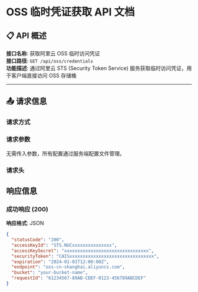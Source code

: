 # OSS 临时凭证获取 API 文档

## 📋 API 概述

**接口名称**: 获取阿里云 OSS 临时访问凭证  
**接口路径**: `GET /api/oss/credentials`  
**功能描述**: 通过阿里云 STS (Security Token Service) 服务获取临时访问凭证，用于客户端直接访问 OSS 存储桶

---

## 📤 请求信息

### 请求方式

### 请求参数
无需传入参数，所有配置通过服务端配置文件管理。

### 请求头

## 响应信息

### 成功响应 (200)

**响应格式**: JSON

```json
{
  "statusCode": "200",
  "accessKeyId": "STS.NUCxxxxxxxxxxxxxxx",
  "accessKeySecret": "xxxxxxxxxxxxxxxxxxxxxxxxxxxxxxxx",
  "securityToken": "CAISxxxxxxxxxxxxxxxxxxxxxxxxxxxxxxxx",
  "expiration": "2024-01-01T12:00:00Z",
  "endpoint": "oss-cn-shanghai.aliyuncs.com",
  "bucket": "your-bucket-name",
  "requestId": "61234567-89AB-CDEF-0123-456789ABCDEF"
}

```

